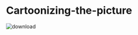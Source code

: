 # Cartoonizing-the-picture

![download](https://user-images.githubusercontent.com/61976669/92403749-c222ea80-f14f-11ea-92e4-f3a72c6a1eca.png)
